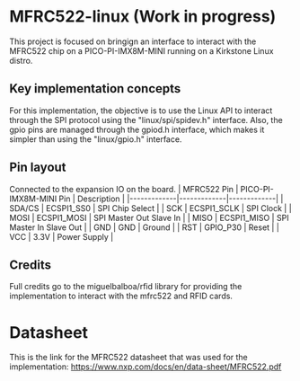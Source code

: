 # MFRC522-linux (Work in progress)
This project is focused on bringign an interface to interact with the MFRC522 chip on a PICO-PI-IMX8M-MINI running on a Kirkstone Linux distro.

## Key implementation concepts
For this implementation, the objective is to use the Linux API to interact through the SPI protocol using the "linux/spi/spidev.h" interface. Also, the gpio pins are managed through the gpiod.h interface, which makes it simpler than using the "linux/gpio.h" interface.

## Pin layout
Connected to the expansion IO on the board.
| MFRC522 Pin | PICO-PI-IMX8M-MINI Pin | Description |
|-------------|-------------|-------------|
| SDA/CS      | ECSPI1_SS0       | SPI Chip Select |
| SCK         | ECSPI1_SCLK       | SPI Clock |
| MOSI        | ECSPI1_MOSI       | SPI Master Out Slave In |
| MISO        | ECSPI1_MISO       | SPI Master In Slave Out |
| GND         | GND         | Ground |
| RST         | GPIO_P30       | Reset |
| VCC         | 3.3V        | Power Supply |

## Credits
Full credits go to the miguelbalboa/rfid library for providing the implementation to interact with the mfrc522 and RFID cards.

# Datasheet
This is the link for the MFRC522 datasheet that was used for the implementation:
https://www.nxp.com/docs/en/data-sheet/MFRC522.pdf
